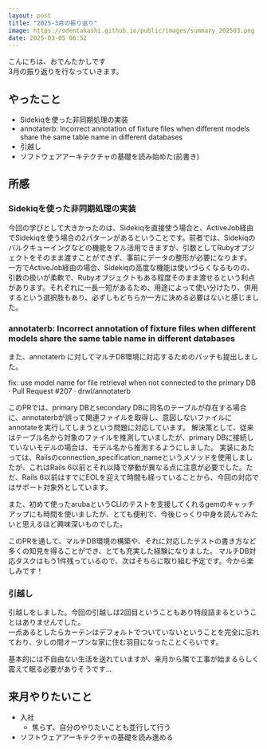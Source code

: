 ```yaml
---
layout: post
title: "2025-3月の振り返り"
image: https://odentakashi.github.io/public/images/summary_202503.png
date: 2025-03-05 06:52
---
```


こんにちは、おでんたかしです<br>
3月の振り返りを行なっていきます。

## やったこと
- Sidekiqを使った非同期処理の実装
- annotaterb: Incorrect annotation of fixture files when different models share the same table name in different databases
- 引越し
- ソフトウェアアーキテクチャの基礎を読み始めた(前書き)

## 所感
### Sidekiqを使った非同期処理の実装
今回の学びとして大きかったのは、Sidekiqを直接使う場合と、ActiveJob経由でSidekiqを使う場合の2パターンがあるということです。前者では、Sidekiqのバルクキューイングなどの機能をフル活用できますが、引数としてRubyオブジェクトをそのまま渡すことができず、事前にデータの整形が必要になります。
一方でActiveJob経由の場合、Sidekiqの高度な機能は使いづらくなるものの、引数の扱いが柔軟で、Rubyオブジェクトもある程度そのまま渡せるという利点があります。それぞれに一長一短があるため、用途によって使い分けたり、併用するという選択肢もあり、必ずしもどちらか一方に決める必要はないと感じました。

### annotaterb: Incorrect annotation of fixture files when different models share the same table name in different databases
また、annotaterb に対してマルチDB環境に対応するためのパッチも提出しました。

fix: use model name for file retrieval when not connected to the primary DB · Pull Request #207 · drwl/annotaterb

このPRでは、primary DBとsecondary DBに同名のテーブルが存在する場合に、annotaterbが誤って関連ファイルを取得し、意図しないファイルにannotateを実行してしまうという問題に対応しています。
解決策として、従来はテーブル名から対象のファイルを推測していましたが、primary DBに接続していないモデルの場合は、モデル名から推測するようにしました。
実装にあたっては、Railsのconnection_specification_nameというメソッドを使用しましたが、これはRails 6以前とそれ以降で挙動が異なる点に注意が必要でした。ただ、Rails 6以前はすでにEOLを迎えて時間も経っていることから、今回の対応ではサポート対象外としています。

また、初めて使ったarubaというCLIのテストを支援してくれるgemのキャッチアップにも時間を使いましたが、とても便利で、今後じっくり中身を読んでみたいと思えるほど興味深いものでした。

このPRを通して、マルチDB環境の構築や、それに対応したテストの書き方など多くの知見を得ることができ、とても充実した経験になりました。
マルチDB対応タスクはもう1件残っているので、次はそちらに取り組む予定です。今から楽しみです！

### 引越し
引越しをしました。今回の引越しは2回目ということもあり特段詰まるということはありませんでした。<br>
一点あるとしたらカーテンはデフォルトでついていないということを完全に忘れており、少しの間オープンな家に住む羽目になったことくらいです。

基本的には不自由ない生活を送れていますが、来月から隣で工事が始まるらしく震えて眠る必要がありそうです...

## 来月やりたいこと
- 入社
  - 焦らず、自分のやりたいことも並行して行う
- ソフトウェアアーキテクチャの基礎を読み進める
